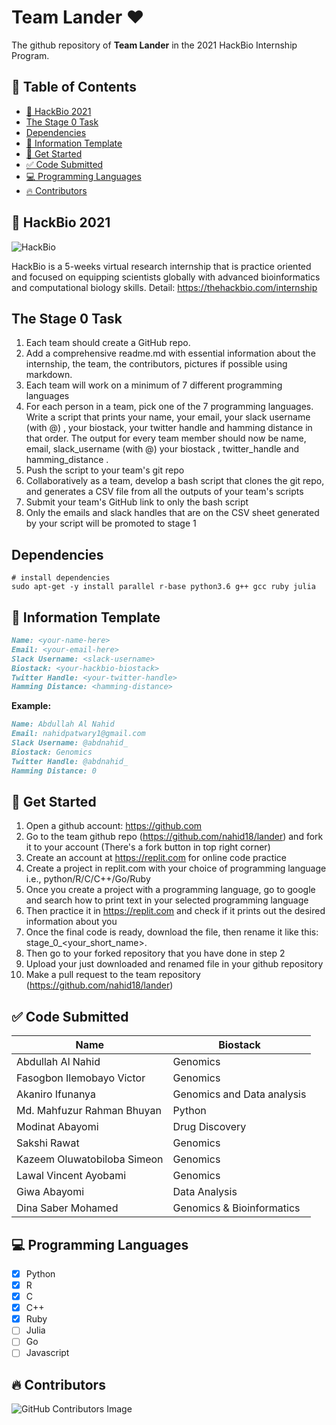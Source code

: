 # Team Lander ❤️
<!-- markdownlint-disable -->
The github repository of **Team Lander** in the 2021 HackBio Internship Program.

## 🏁 Table of Contents
<!-- markdownlint-disable -->
  - [🧬 HackBio 2021](#-hackbio-2021)
  - [The Stage 0 Task](#-#the-stage-0-task)
  - [Dependencies](#-dependencies)
  - [📙 Information Template](#-information-template)
  - [🚀 Get Started](#-get-started)
  - [✅ Code Submitted](#-code-submitted)
  - [💻 Programming Languages](#-programming-languages)
  - [🔥 Contributors](#-contributors)

## 🧬 HackBio 2021
<!-- markdownlint-disable -->
![HackBio](https://pbs.twimg.com/profile_banners/1231617259086413825/1592775608/600x200)

HackBio is a 5-weeks virtual research internship that is practice oriented and focused on equipping scientists globally with advanced bioinformatics and computational biology skills.
Detail: https://thehackbio.com/internship

## The Stage 0 Task

1. Each team should create a GitHub repo.
2. Add a comprehensive readme.md with essential information about the internship, the team, the contributors, pictures if possible using markdown.
3. Each team will work on a minimum of 7 different programming languages
4. For each person in a team, pick one of the 7 programming languages. Write a script that prints your name, your email, your slack username (with @) , your biostack, your twitter handle and hamming distance in that order. The output for every team member should now be name, email, slack_username (with @) your biostack , twitter_handle and hamming_distance .
5. Push the script to your team's git repo
6. Collaboratively as a team, develop a bash script that clones the git repo, and generates a CSV file from all the outputs of your team's scripts
7. Submit your team's GitHub link to only the bash script
8. Only the emails and slack handles that are on the CSV sheet generated by your script will be promoted to stage 1

## Dependencies
```
# install dependencies
sudo apt-get -y install parallel r-base python3.6 g++ gcc ruby julia
```

## 📙 Information Template
<!-- markdownlint-disable -->
```markdown
Name: <your-name-here>
Email: <your-email-here>
Slack Username: <slack-username>
Biostack: <your-hackbio-biostack>
Twitter Handle: <your-twitter-handle>
Hamming Distance: <hamming-distance>
```
**Example:**
```markdown
Name: Abdullah Al Nahid
Email: nahidpatwary1@gmail.com
Slack Username: @abdnahid_
Biostack: Genomics
Twitter Handle: @abdnahid_
Hamming Distance: 0
```
## 🚀 Get Started
1. Open a github account: https://github.com
2. Go to the team github repo (https://github.com/nahid18/lander) and fork it to your account (There's a fork button in top right corner)
3. Create an account at https://replit.com for online code practice
4. Create a project in replit.com with your choice of programming language i.e., python/R/C/C++/Go/Ruby
5. Once you create a project with a programming language, go to google and search how to print text in your selected programming language
6. Then practice it in https://replit.com and check if it prints out the desired information about you
7. Once the final code is ready, download the file, then rename it like this: stage_0_<your_short_name>.<file-extension>
8. Then go to your forked repository that you have done in step 2
9. Upload your just downloaded and renamed file in your github repository
10. Make a pull request to the team repository (https://github.com/nahid18/lander)

## ✅ Code Submitted
<!-- markdownlint-disable -->
Name                         |  Biostack
-----------------------------|----------------------------
Abdullah Al Nahid            |  Genomics
Fasogbon Ilemobayo Victor    |  Genomics
Akaniro Ifunanya             |  Genomics and Data analysis
Md. Mahfuzur Rahman Bhuyan   |  Python
Modinat Abayomi              |  Drug Discovery
Sakshi Rawat                 |  Genomics
Kazeem Oluwatobiloba Simeon  |  Genomics
Lawal Vincent Ayobami        |  Genomics
Giwa Abayomi                 |  Data Analysis
Dina Saber Mohamed           |  Genomics & Bioinformatics


## 💻 Programming Languages
<!-- markdownlint-disable -->
- [X] Python 
- [X] R
- [X] C
- [X] C++
- [X] Ruby
- [ ] Julia
- [ ] Go 
- [ ] Javascript

## 🔥 Contributors
<!-- markdownlint-disable -->
![GitHub Contributors Image](https://contrib.rocks/image?repo=nahid18/lander)